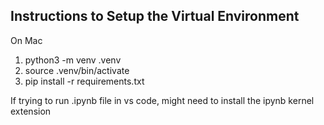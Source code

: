 ## Instructions to Setup the Virtual Environment

On Mac
1. python3 -m venv .venv
2. source .venv/bin/activate
3. pip install -r requirements.txt


If trying to run .ipynb file in vs code, might need to install the ipynb kernel extension